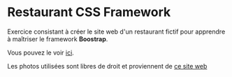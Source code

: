 # Restaurant CSS Framework

Exercice consistant à créer le site web d'un restaurant fictif pour apprendre à maîtriser le framework **Boostrap**.

Vous pouvez le voir [ici](https://nicolassaeys.github.io/restaurant-css-framework/).

Les photos utilisées sont libres de droit et proviennent de [ce site web](https://unsplash.com/)

